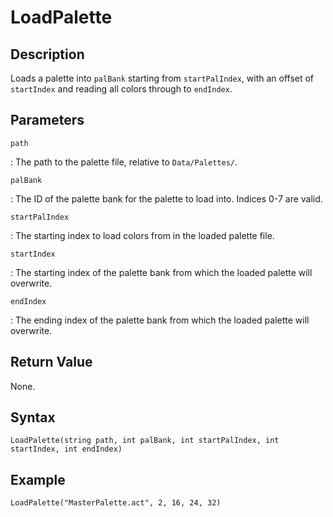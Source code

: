 # LoadPalette

## Description
Loads a palette into `palBank` starting from `startPalIndex`, with an offset of `startIndex` and reading all colors through to `endIndex`.

## Parameters
`path`

:   The path to the palette file, relative to `Data/Palettes/`.

`palBank`

:   The ID of the palette bank for the palette to load into. Indices 0-7 are valid.

`startPalIndex`

:   The starting index to load colors from in the loaded palette file.

`startIndex`

:   The starting index of the palette bank from which the loaded palette will overwrite.

`endIndex`

:   The ending index of the palette bank from which the loaded palette will overwrite.

## Return Value
None.

## Syntax
```
LoadPalette(string path, int palBank, int startPalIndex, int startIndex, int endIndex)
```

## Example
```
LoadPalette("MasterPalette.act", 2, 16, 24, 32)
```